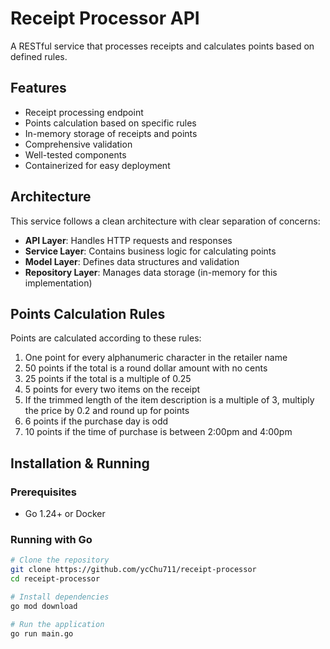 # Receipt Processor API

A RESTful service that processes receipts and calculates points based on defined rules.

## Features

- Receipt processing endpoint
- Points calculation based on specific rules
- In-memory storage of receipts and points
- Comprehensive validation
- Well-tested components
- Containerized for easy deployment

## Architecture

This service follows a clean architecture with clear separation of concerns:
- **API Layer**: Handles HTTP requests and responses
- **Service Layer**: Contains business logic for calculating points
- **Model Layer**: Defines data structures and validation
- **Repository Layer**: Manages data storage (in-memory for this implementation)

## Points Calculation Rules

Points are calculated according to these rules:
1. One point for every alphanumeric character in the retailer name
2. 50 points if the total is a round dollar amount with no cents
3. 25 points if the total is a multiple of 0.25
4. 5 points for every two items on the receipt
5. If the trimmed length of the item description is a multiple of 3, multiply the price by 0.2 and round up for points
6. 6 points if the purchase day is odd
7. 10 points if the time of purchase is between 2:00pm and 4:00pm

## Installation & Running

### Prerequisites
- Go 1.24+ or Docker

### Running with Go
```bash
# Clone the repository
git clone https://github.com/ycChu711/receipt-processor
cd receipt-processor

# Install dependencies
go mod download

# Run the application
go run main.go